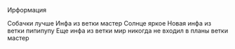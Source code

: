 Ирформация

Собачки лучше
Инфа из ветки мастер
Солнце яркое
Новая инфа из ветки пипипупу
Еще инфа из ветки
мир никогда не входил в планы ветки мастер